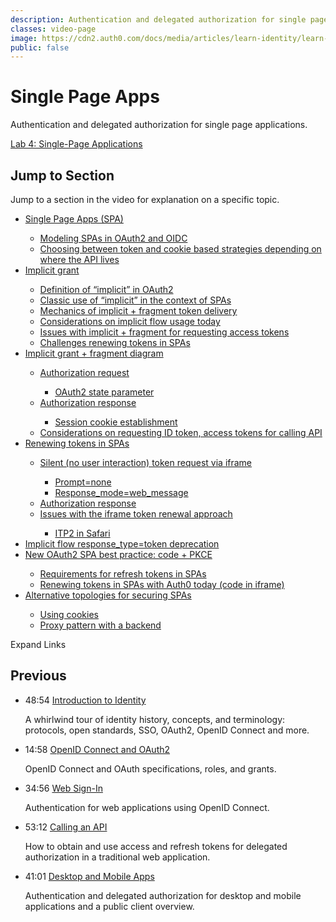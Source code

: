 ```yaml
---
description: Authentication and delegated authorization for single page applications.
classes: video-page
image: https://cdn2.auth0.com/docs/media/articles/learn-identity/learn-identity-og-image.jpg
public: false
---
```

<!-- markdownlint-disable-->
# Single Page Apps

Authentication and delegated authorization for single page applications.

<div class="video-wrapper" data-video="0pi7bt90c9"></div>

[<i class="icon icon-budicon-529"></i> Lab 4: Single-Page Applications](/identity-labs/04-single-page-app)

## Jump to Section

Jump to a section in the video for explanation on a specific topic.

<div class="video-transcript video-bookmarks" id="wistia-video-bookmarks">
  <ul>
    <li><a href="#wistia_0pi7bt90c9?time=12">Single Page Apps (SPA)</a></li>
    <ul>
      <li><a href="#wistia_0pi7bt90c9?time=151">Modeling SPAs in OAuth2 and OIDC</a></li>
      <li><a href="#wistia_0pi7bt90c9?time=216">Choosing between token and cookie based strategies depending on where the API lives</a></li>
    </ul>
    <li><a href="#wistia_0pi7bt90c9?time=274">Implicit grant</a></li>
    <ul>
      <li><a href="#wistia_0pi7bt90c9?time=294">Definition of “implicit” in OAuth2</a></li>
      <li><a href="#wistia_0pi7bt90c9?time=314">Classic use of “implicit” in the context of SPAs</a></li>
      <li><a href="#wistia_0pi7bt90c9?time=384.5">Mechanics of implicit + fragment token delivery</a></li>
      <li><a href="#wistia_0pi7bt90c9?time=436.2">Considerations on implicit flow usage today</a></li>
      <li><a href="#wistia_0pi7bt90c9?time=462">Issues with implicit + fragment for requesting access tokens</a></li>
      <li><a href="#wistia_0pi7bt90c9?time=512.5">Challenges renewing tokens in SPAs</a></li>
    </ul>
    <li><a href="#wistia_0pi7bt90c9?time=573.5">Implicit grant + fragment diagram</a></li>
    <ul>
      <li><a href="#wistia_0pi7bt90c9?time=664">Authorization request</a></li>
      <ul>
        <li><a href="#wistia_0pi7bt90c9?time=711.7">OAuth2 state parameter</a></li>
      </ul>
      <li><a href="#wistia_0pi7bt90c9?time=853">Authorization response</a></li>
      <ul>
        <li><a href="#wistia_0pi7bt90c9?time=902">Session cookie establishment</a></li>
      </ul>
      <li><a href="#wistia_0pi7bt90c9?time=941.5">Considerations on requesting ID token, access tokens for calling API</a></li>
    </ul>
    <li><a href="#wistia_0pi7bt90c9?time=997">Renewing tokens in SPAs</a></li>
    <ul>
      <li><a href="#wistia_0pi7bt90c9?time=1077">Silent (no user interaction) token request via iframe</a></li>
      <ul>
        <li><a href="#wistia_0pi7bt90c9?time=1105">Prompt=none</a></li>
        <li><a href="#wistia_0pi7bt90c9?time=1128">Response_mode=web_message</a></li>
      </ul>
      <li><a href="#wistia_0pi7bt90c9?time=1182.5">Authorization response</a></li>
      <li><a href="#wistia_0pi7bt90c9?time=1253">Issues with the iframe token renewal approach</a></li>
      <ul>
        <li><a href="#wistia_0pi7bt90c9?time=1269">ITP2 in Safari</a></li>
      </ul>
    </ul>
    <li><a href="#wistia_0pi7bt90c9?time=1335">Implicit flow response_type=token deprecation</a></li>
    <li><a href="#wistia_0pi7bt90c9?time=1455">New OAuth2 SPA best practice: code + PKCE</a></li>
    <ul>
      <li><a href="#wistia_0pi7bt90c9?time=1507.5">Requirements for refresh tokens in SPAs</a></li>
      <li><a href="#wistia_0pi7bt90c9?time=1550">Renewing tokens in SPAs with Auth0 today (code in iframe)</a></li>
    </ul>
    <li><a href="#wistia_0pi7bt90c9?time=1614.5">Alternative topologies for securing SPAs</a></li>
    <ul>
      <li><a href="#wistia_0pi7bt90c9?time=1641.3">Using cookies</a></li>
      <li><a href="#wistia_0pi7bt90c9?time=1910.7">Proxy pattern with a backend</a></li>
    </ul>
  </ul>
</div>

<div class="video-transcript-expand" onClick="(function() {
  $('.video-transcript').toggleClass('expanded');
  $('.video-transcript-expand i').attr('class', $('.video-transcript').hasClass('expanded') ? 'icon-budicon-462' : 'icon-budicon-460');
})()">Expand Links <i class="icon-budicon-460"></i></div>

## Previous

<ul class="up-next">
  <li>
    <span class="video-time"><i class="icon icon-budicon-494"></i>48:54</span>
    <i class="video-icon icon icon-budicon-676"></i>
    <a href="/videos/learn-identity/01-introduction-to-identity">Introduction to Identity</a>
    <p>A whirlwind tour of identity history, concepts, and terminology: protocols, open standards, SSO, OAuth2, OpenID Connect and more.</p>
  </li>

  <li>
    <span class="video-time"><i class="icon icon-budicon-494"></i>14:58</span>
    <i class="video-icon icon icon-budicon-676"></i>
    <a href="/videos/learn-identity/02-oidc-and-oauth">OpenID Connect and OAuth2</a>
    <p>OpenID Connect and OAuth specifications, roles, and grants.</p>
  </li>

  <li>
    <span class="video-time"><i class="icon icon-budicon-494"></i>34:56</span>
    <i class="video-icon icon icon-budicon-676"></i>
    <a href="/videos/learn-identity/03-web-sign-in">Web Sign-In</a>
    <p>Authentication for web applications using OpenID Connect.</p>
  </li>

  <li>
    <span class="video-time"><i class="icon icon-budicon-494"></i>53:12</span>
    <i class="video-icon icon icon-budicon-676"></i>
    <a href="/videos/learn-identity/04-calling-an-api">Calling an API</a>
    <p>How to obtain and use access and refresh tokens for delegated authorization in a traditional web application.</p>
  </li>

  <li>
    <span class="video-time"><i class="icon icon-budicon-494"></i>41:01</span>
    <i class="video-icon icon icon-budicon-676"></i>
    <a href="/videos/learn-identity/05-desktop-and-mobile-apps">Desktop and Mobile Apps</a>
    <p>Authentication and delegated authorization for desktop and mobile applications and a public client overview.</p>
  </li>
</ul>
